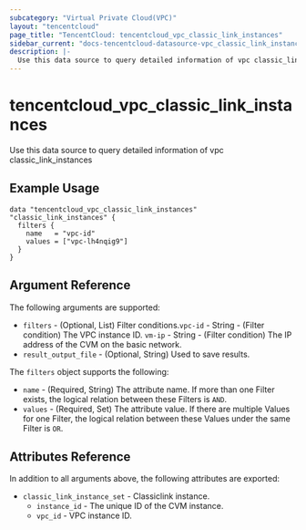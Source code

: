 ```yaml
---
subcategory: "Virtual Private Cloud(VPC)"
layout: "tencentcloud"
page_title: "TencentCloud: tencentcloud_vpc_classic_link_instances"
sidebar_current: "docs-tencentcloud-datasource-vpc_classic_link_instances"
description: |-
  Use this data source to query detailed information of vpc classic_link_instances
---
```


# tencentcloud_vpc_classic_link_instances

Use this data source to query detailed information of vpc classic_link_instances

## Example Usage

```hcl
data "tencentcloud_vpc_classic_link_instances" "classic_link_instances" {
  filters {
    name   = "vpc-id"
    values = ["vpc-lh4nqig9"]
  }
}
```

## Argument Reference

The following arguments are supported:

* `filters` - (Optional, List) Filter conditions.`vpc-id` - String - (Filter condition) The VPC instance ID. `vm-ip` - String - (Filter condition) The IP address of the CVM on the basic network.
* `result_output_file` - (Optional, String) Used to save results.

The `filters` object supports the following:

* `name` - (Required, String) The attribute name. If more than one Filter exists, the logical relation between these Filters is `AND`.
* `values` - (Required, Set) The attribute value. If there are multiple Values for one Filter, the logical relation between these Values under the same Filter is `OR`.

## Attributes Reference

In addition to all arguments above, the following attributes are exported:

* `classic_link_instance_set` - Classiclink instance.
  * `instance_id` - The unique ID of the CVM instance.
  * `vpc_id` - VPC instance ID.


